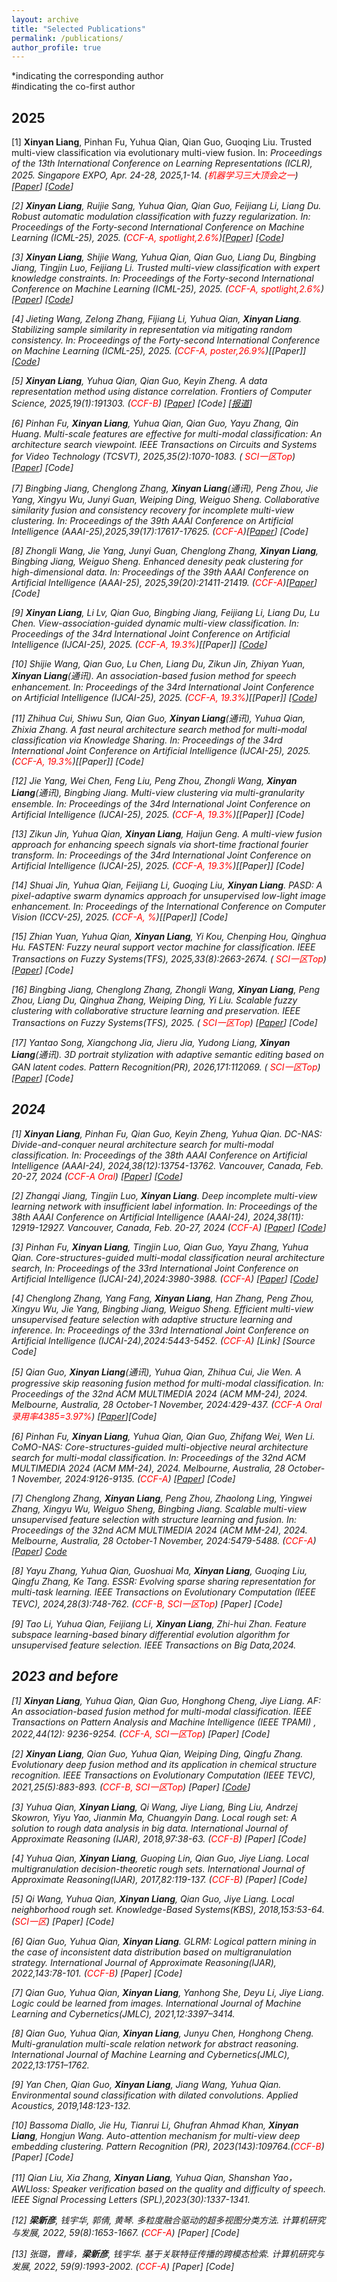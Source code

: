 ```yaml
---
layout: archive
title: "Selected Publications"
permalink: /publications/
author_profile: true
---
```

*indicating the corresponding author \
#indicating the co-first author



## 2025
[1] **Xinyan Liang**, Pinhan Fu, Yuhua Qian, Qian Guo, Guoqing Liu. Trusted multi-view classification via evolutionary multi-view fusion. In: <i>Proceedings of the 13th International Conference on Learning Representations (ICLR)<i>, 2025. Singapore EXPO, Apr. 24-28, 2025,1-14. (<span style="color: #FF0000">机器学习三大顶会之一</span>)[[Paper](https://openreview.net/forum?id=M3kBtqpys5)] [[Code](https://github.com/fupinhan123/TEF)] 

[2] **Xinyan Liang**, Ruijie Sang, Yuhua Qian, Qian Guo, Feijiang Li, Liang Du. Robust automatic modulation classification with fuzzy regularization. In: <i>Proceedings of the Forty-second International Conference on Machine Learning (ICML-25)<i>, 2025. (<span style="color: #FF0000">CCF-A, spotlight,2.6%</span>)[[Paper](https://openreview.net/pdf?id=DDIGCk25BO)] [[Code](https://github.com/ruijiesang/FR-AMC)]

[3] **Xinyan Liang**, Shijie Wang, Yuhua Qian, Qian Guo, Liang Du, Bingbing Jiang, Tingjin Luo, Feijiang Li. Trusted multi-view classification with expert knowledge constraints. In: <i>Proceedings of the Forty-second International Conference on Machine Learning (ICML-25)<i>, 2025. (<span style="color: #FF0000">CCF-A, spotlight,2.6%</span>)[[Paper](https://openreview.net/pdf?id=U64wEbM7NB)] [[Code](https://github.com/jie019/TMCEK_ICML2025)]

[4] Jieting Wang, Zelong Zhang, Fijiang Li, Yuhua Qian, **Xinyan Liang**. Stabilizing sample similarity in representation via mitigating random consistency. In: <i>Proceedings of the Forty-second International Conference on Machine Learning (ICML-25)<i>, 2025. (<span style="color: #FF0000">CCF-A, poster,26.9%</span>)[[Paper]] [[Code](https://github.com/FeijiangLi/ICML2025-PSED)]


[5] **Xinyan Liang**, Yuhua Qian, Qian Guo, Keyin Zheng. A data representation method using distance correlation. <i>Frontiers of Computer Science<i>, 2025,19(1):191303.  (<span style="color: #FF0000">CCF-B</span>) [[Paper](https://link.springer.com/article/10.1007/s11704-023-3396-y)] [Code] [[报道](https://mp.weixin.qq.com/s/HiqS7_RT0kZew0P2f2iL2A)]

[6] Pinhan Fu, **Xinyan Liang**, Yuhua Qian, Qian Guo, Yayu Zhang, Qin Huang. Multi-scale features are effective for multi-modal classification: An architecture search viewpoint. <i>IEEE Transactions on Circuits and Systems for Video Technology (TCSVT)<i>, 2025,35(2):1070-1083.  (<span style="color: #FF0000"> SCI一区Top</span>) [[Paper](https://ieeexplore.ieee.org/document/10700772)] [Code] 

[7] Bingbing Jiang, Chenglong Zhang, **Xinyan Liang**(通讯), Peng Zhou, Jie Yang, Xingyu Wu, Junyi Guan, Weiping Ding, Weiguo Sheng. Collaborative similarity fusion and consistency recovery for incomplete multi-view clustering. In: <i>Proceedings of the 39th AAAI Conference on Artificial Intelligence (AAAI-25)<i>,2025,39(17):17617-17625. (<span style="color: #FF0000">CCF-A</span>)[[Paper](https://ojs.aaai.org/index.php/AAAI/article/view/33937)] [Code] 

[8] Zhongli Wang, Jie Yang, Junyi Guan, Chenglong Zhang, **Xinyan Liang**, Bingbing Jiang, Weiguo Sheng. Enhanced denesity peak clustering for high-dimensional data. In: <i>Proceedings of the 39th AAAI Conference on Artificial Intelligence (AAAI-25)<i>, 2025,39(20):21411-21419. (<span style="color: #FF0000">CCF-A</span>)[[Paper](https://ojs.aaai.org/index.php/AAAI/article/view/35442)] [Code] 


[9] **Xinyan Liang**, Li Lv, Qian Guo, Bingbing Jiang, Feijiang Li, Liang Du, Lu Chen. View-association-guided dynamic multi-view classification. In: <i>Proceedings of the 34rd International Joint Conference on Artificial Intelligence (IJCAI-25)<i>, 2025. (<span style="color: #FF0000">CCF-A, 19.3%</span>)[[Paper]] [[Code](https://github.com/liwuya/AssoDMVC)]

[10] Shijie Wang, Qian Guo, Lu Chen, Liang Du, Zikun Jin, Zhiyan Yuan, **Xinyan Liang**(通讯). An association-based fusion method for speech enhancement. In: <i>Proceedings of the 34rd International Joint Conference on Artificial Intelligence (IJCAI-25)<i>, 2025. (<span style="color: #FF0000">CCF-A, 19.3%</span>)[[Paper]] [[Code](https://github.com/jie019/AFSE_IJCAI2025)]

[11] Zhihua Cui, Shiwu Sun, Qian Guo, **Xinyan Liang**(通讯), Yuhua Qian, Zhixia Zhang. A fast neural architecture search method for multi-modal classification via Knowledge Sharing. In: <i>Proceedings of the 34rd International Joint Conference on Artificial Intelligence (IJCAI-25)<i>, 2025. (<span style="color: #FF0000">CCF-A, 19.3%</span>)[[Paper]] [Code]

[12] Jie Yang, Wei Chen, Feng Liu, Peng Zhou, Zhongli Wang, **Xinyan Liang**(通讯), Bingbing Jiang. Multi-view clustering via multi-granularity ensemble. In: <i>Proceedings of the 34rd International Joint Conference on Artificial Intelligence (IJCAI-25)<i>, 2025. (<span style="color: #FF0000">CCF-A, 19.3%</span>)[[Paper]] [Code]

[13] Zikun Jin, Yuhua Qian, **Xinyan Liang**, Haijun Geng. A multi-view fusion approach for enhancing speech signals via short-time fractional fourier transform. In: <i>Proceedings of the 34rd International Joint Conference on Artificial Intelligence (IJCAI-25)<i>, 2025. (<span style="color: #FF0000">CCF-A, 19.3%</span>)[[Paper]] [Code]

[14] Shuai Jin, Yuhua Qian, Feijiang Li, Guoqing Liu, **Xinyan Liang**. PASD: A pixel-adaptive swarm dynamics approach for unsupervised low-light image enhancement. In: <i>Proceedings of the International Conference on Computer Vision  (ICCV-25)<i>, 2025. (<span style="color: #FF0000">CCF-A, %</span>)[[Paper]] [Code]

[15] Zhian Yuan, Yuhua Qian, **Xinyan Liang**, Yi Kou, Chenping Hou, Qinghua Hu. FASTEN: Fuzzy neural support vector machine for classification. <i>IEEE Transactions on Fuzzy Systems(TFS)<i>, 2025,33(8):2663-2674.  (<span style="color: #FF0000"> SCI一区Top</span>) [[Paper](https://ieeexplore.ieee.org/document/11016779)] [Code] 

[16] Bingbing Jiang, Chenglong Zhang, Zhongli Wang, **Xinyan Liang**, Peng Zhou, Liang Du, Qinghua Zhang, Weiping Ding, Yi Liu. Scalable fuzzy clustering with collaborative structure learning and preservation. <i>IEEE Transactions on Fuzzy Systems(TFS)<i>, 2025.  (<span style="color: #FF0000"> SCI一区Top</span>) [[Paper](https://ieeexplore.ieee.org/document/11016779)] [Code] 

[17] Yantao Song, Xiangchong Jia, Jieru Jia, Yudong Liang, **Xinyan Liang**(通讯). 3D portrait stylization with adaptive semantic editing based on GAN latent codes. <i>Pattern Recognition(PR)<i>, 2026,171:112069.  (<span style="color: #FF0000"> SCI一区Top</span>) [[Paper](https://www.sciencedirect.com/science/article/pii/S0031320325007290?dgcid=author)] [Code] 

## 2024
[1] **Xinyan Liang**, Pinhan Fu, Qian Guo, Keyin Zheng, Yuhua Qian. DC-NAS: Divide-and-conquer neural architecture search for multi-modal classification. In: <i>Proceedings of the 38th AAAI Conference on Artificial Intelligence (AAAI-24)<i>, 2024,38(12):13754-13762. Vancouver, Canada, Feb. 20-27, 2024 (<span style="color: #FF0000">CCF-A Oral</span>) [[Paper](https://doi.org/10.1609/aaai.v38i12.29281)] [[Code](https://github.com/fupinhan123/AAAI_DC-NAS)]

[2] Zhangqi Jiang, Tingjin Luo, **Xinyan Liang**. Deep incomplete multi-view learning network with insufficient label information. In: <i>Proceedings of the 38th AAAI Conference on Artificial Intelligence (AAAI-24)<i>, 2024,38(11): 12919-12927. Vancouver, Canada, Feb. 20-27, 2024 (<span style="color: #FF0000">CCF-A</span>) [[Paper](https://ojs.aaai.org/index.php/AAAI/article/view/29189)] [[Code](https://github.com/ZhangqiJiang07/code\_DIMvLN)]

[3] Pinhan Fu, **Xinyan Liang**, Tingjin Luo, Qian Guo, Yayu Zhang, Yuhua Qian. Core-structures-guided multi-modal classification neural architecture search,  In: <i>Proceedings of the 33rd International Joint Conference on Artificial Intelligence (IJCAI-24)<i>,2024:3980-3988. (<span style="color: #FF0000">CCF-A</span>) [[Paper](https://www.ijcai.org/proceedings/2024/0440.pdf)] [[Code](https://github.com/fupinhan123/CSG-NAS)] 

[4] Chenglong Zhang, Yang Fang, **Xinyan Liang**, Han Zhang, Peng Zhou, Xingyu Wu, Jie Yang, Bingbing Jiang, Weiguo Sheng. Efficient multi-view unsupervised feature selection with adaptive structure learning and inference. In: <i>Proceedings of the 33rd International Joint Conference on Artificial Intelligence (IJCAI-24)<i>,2024:5443-5452. (<span style="color: #FF0000">CCF-A</span>) [Link] [Source Code] 

[5] Qian Guo, **Xinyan Liang**(通讯), Yuhua Qian, Zhihua Cui, Jie Wen. A progressive skip reasoning fusion method for multi-modal classification. In: <i>Proceedings of the 32nd ACM MULTIMEDIA 2024 (ACM MM-24)<i>, 2024. Melbourne, Australia, 28 October-1 November, 2024:429-437. (<span style="color: #FF0000">CCF-A Oral 录用率4385=3.97%</span>) [[Paper](https://dl.acm.org/doi/10.1145/3664647.3681437)][Code] 

[6] Pinhan Fu, **Xinyan Liang**, Yuhua Qian, Qian Guo, Zhifang Wei, Wen Li. CoMO-NAS: Core-structures-guided multi-objective neural architecture search for multi-modal classification. In: <i>Proceedings of the 32nd ACM MULTIMEDIA 2024 (ACM MM-24)<i>, 2024. Melbourne, Australia, 28 October-1 November, 2024:9126-9135. (<span style="color: #FF0000">CCF-A</span>) [[Paper](https://dl.acm.org/doi/10.1145/3664647.3681351)] [Code] 

[7] Chenglong Zhang, **Xinyan Liang**, Peng Zhou, Zhaolong Ling, Yingwei Zhang, Xingyu Wu, Weiguo Sheng, Bingbing Jiang. Scalable multi-view unsupervised feature selection with structure learning and fusion. In: <i>Proceedings of the 32nd ACM MULTIMEDIA 2024 (ACM MM-24)<i>, 2024. Melbourne, Australia, 28 October-1 November, 2024:5479-5488.  (<span style="color: #FF0000">CCF-A</span>) [[Paper](https://maestro.acm.org/trk/clickp?ref=z16l2snue3_2-316ea_0x33ae25x03444&doi=3664647.3681223)] [Code](https://github.com/fupinhan123/CSG-NAS)

[8] Yayu Zhang, Yuhua Qian, Guoshuai Ma, **Xinyan Liang**, Guoqing Liu, Qingfu Zhang, Ke Tang. ESSR: Evolving sparse sharing representation for multi-task learning. <i>IEEE Transactions on Evolutionary Computation (IEEE TEVC)<i>, 2024,28(3):748-762.  (<span style="color: #FF0000">CCF-B, SCI一区Top</span>) [Paper] [Code] 

[9] Tao Li, Yuhua Qian, Feijiang Li, **Xinyan Liang**, Zhi-hui Zhan. Feature subspace learning-based binary differential evolution algorithm for unsupervised feature selection. IEEE Transactions on Big Data,2024.



## 2023 and before
[1] **Xinyan Liang**, Yuhua Qian, Qian Guo, Honghong Cheng, Jiye Liang. AF: An association-based fusion method for multi-modal classification. <i>IEEE Transactions on Pattern Analysis and Machine Intelligence (IEEE TPAMI)<i> , 2022,44(12): 9236-9254.  (<span style="color: #FF0000">CCF-A, SCI一区Top</span>) [Paper] [Code] 

[2] **Xinyan Liang**, Qian Guo, Yuhua Qian, Weiping Ding, Qingfu Zhang. Evolutionary deep fusion method and its application in chemical structure recognition. <i>IEEE Transactions on Evolutionary Computation (IEEE TEVC)<i>, 2021,25(5):883-893.  (<span style="color: #FF0000">CCF-B, SCI一区Top</span>) [Paper] [[Code](https://github.com/xinyanliang/EDFv0.1)]

[3] Yuhua Qian, **Xinyan Liang**, Qi Wang, Jiye Liang, Bing Liu, Andrzej Skowron, Yiyu Yao, Jianmin Ma, Chuangyin Dang. Local rough set: A solution to rough data analysis in big data. <i>International Journal of Approximate Reasoning (IJAR)<i>, 2018,97:38-63. (<span style="color: #FF0000">CCF-B</span>) [Paper] [Code] 

[4] Yuhua Qian, **Xinyan Liang**, Guoping Lin, Qian Guo, Jiye Liang. Local multigranulation decision-theoretic rough sets. <i>International Journal of Approximate Reasoning(IJAR)<i>, 2017,82:119-137. (<span style="color: #FF0000">CCF-B</span>) [Paper] [Code] 

[5] Qi Wang, Yuhua Qian, **Xinyan Liang**, Qian Guo, Jiye Liang. Local neighborhood rough set. <i>Knowledge-Based Systems(KBS)<i>, 2018,153:53-64. (<span style="color: #FF0000">SCI一区</span>) [Paper] [Code] 

[6] Qian Guo, Yuhua Qian, **Xinyan Liang**. GLRM: Logical pattern mining in the case of inconsistent data distribution based on multigranulation strategy. <i>International Journal of Approximate Reasoning(IJAR)<i>, 2022,143:78-101. (<span style="color: #FF0000">CCF-B</span>) [Paper] [Code] 

[7] Qian Guo, Yuhua Qian, **Xinyan Liang**, Yanhong She, Deyu Li, Jiye Liang. Logic could be learned from images. <i>International Journal of Machine Learning and Cybernetics(JMLC)<i>, 2021,12:3397–3414. 

[8] Qian Guo, Yuhua Qian, **Xinyan Liang**, Junyu Chen, Honghong Cheng. Multi-granulation multi-scale relation network for abstract reasoning. <i>International Journal of Machine Learning and Cybernetics(JMLC)<i>, 2022,13:1751–1762. 

[9] Yan Chen, Qian Guo, **Xinyan Liang**, Jiang Wang, Yuhua Qian. Environmental sound classification with dilated convolutions. <i>Applied Acoustics<i>, 2019,148:123-132.

[10] Bassoma Diallo, Jie Hu, Tianrui Li, Ghufran Ahmad Khan, **Xinyan Liang**, Hongjun Wang. Auto-attention mechanism for multi-view deep embedding clustering. <i>Pattern Recognition (PR)<i>, 2023(143):109764.(<span style="color: #FF0000">CCF-B</span>) [Paper] [Code] 

[11] Qian Liu, Xia Zhang, **Xinyan Liang**, Yuhua Qian, Shanshan Yao，AWLloss: Speaker verification based on the quality and difficulty of speech. <i>IEEE Signal Processing Letters (SPL)<i>,2023(30):1337-1341.

[12] **梁新彦**, 钱宇华, 郭倩, 黄琴. 多粒度融合驱动的超多视图分类方法. <i>计算机研究与发展<i>, 2022, 59(8):1653-1667. (<span style="color: #FF0000">CCF-A</span>) [Paper] [Code] 

[13] 张璐，曹峰，**梁新彦**, 钱宇华. 基于关联特征传播的跨模态检索. <i>计算机研究与发展<i>, 2022, 59(9):1993-2002. (<span style="color: #FF0000">CCF-A</span>) [Paper] [Code] 

<!--
 2024, 38(14): 15258-15266.
-->




